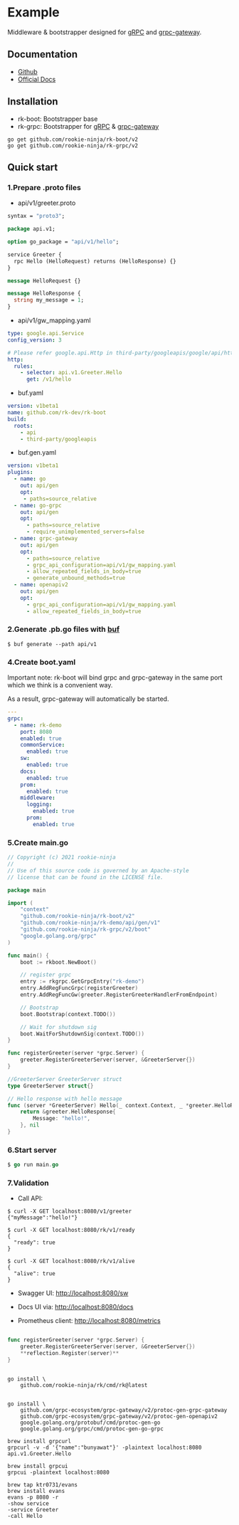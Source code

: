 # Example
Middleware & bootstrapper designed for [gRPC](https://grpc.io/docs/languages/go/) and [grpc-gateway](https://github.com/grpc-ecosystem/grpc-gateway).

## Documentation
- [Github](https://github.com/rookie-ninja/rk-grpc)
- [Official Docs](https://docs.rkdev.info)

## Installation
- rk-boot: Bootstrapper base
- rk-grpc: Bootstrapper for [gRPC](https://grpc.io/docs/languages/go/) & [grpc-gateway](https://github.com/grpc-ecosystem/grpc-gateway)

```shell
go get github.com/rookie-ninja/rk-boot/v2
go get github.com/rookie-ninja/rk-grpc/v2
```

## Quick start
### 1.Prepare .proto files
- api/v1/greeter.proto

```protobuf
syntax = "proto3";

package api.v1;

option go_package = "api/v1/hello";

service Greeter {
  rpc Hello (HelloRequest) returns (HelloResponse) {}
}

message HelloRequest {}

message HelloResponse {
  string my_message = 1;
}
```

- api/v1/gw_mapping.yaml

```yaml
type: google.api.Service
config_version: 3

# Please refer google.api.Http in third-party/googleapis/google/api/http.proto file for details.
http:
  rules:
    - selector: api.v1.Greeter.Hello
      get: /v1/hello
```

- buf.yaml

```yaml
version: v1beta1
name: github.com/rk-dev/rk-boot
build:
  roots:
    - api
    - third-party/googleapis
```

- buf.gen.yaml

```yaml
version: v1beta1
plugins:
  - name: go
    out: api/gen
    opt:
     - paths=source_relative
  - name: go-grpc
    out: api/gen
    opt:
      - paths=source_relative
      - require_unimplemented_servers=false
  - name: grpc-gateway
    out: api/gen
    opt:
      - paths=source_relative
      - grpc_api_configuration=api/v1/gw_mapping.yaml
      - allow_repeated_fields_in_body=true
      - generate_unbound_methods=true
  - name: openapiv2
    out: api/gen
    opt:
      - grpc_api_configuration=api/v1/gw_mapping.yaml
      - allow_repeated_fields_in_body=true
```

### 2.Generate .pb.go files with [buf](https://docs.buf.build/introduction)
```
$ buf generate --path api/v1
```

### 4.Create boot.yaml
Important note: rk-boot will bind grpc and grpc-gateway in the same port which we think is a convenient way.

As a result, grpc-gateway will automatically be started.

```yaml
---
grpc:
  - name: rk-demo
    port: 8080
    enabled: true
    commonService:
      enabled: true
    sw:
      enabled: true
    docs:
      enabled: true
    prom:
      enabled: true
    middleware:
      logging:
        enabled: true
      prom:
        enabled: true
```

### 5.Create main.go
```go
// Copyright (c) 2021 rookie-ninja
//
// Use of this source code is governed by an Apache-style
// license that can be found in the LICENSE file.

package main

import (
	"context"
	"github.com/rookie-ninja/rk-boot/v2"
	"github.com/rookie-ninja/rk-demo/api/gen/v1"
	"github.com/rookie-ninja/rk-grpc/v2/boot"
	"google.golang.org/grpc"
)

func main() {
	boot := rkboot.NewBoot()

	// register grpc
	entry := rkgrpc.GetGrpcEntry("rk-demo")
	entry.AddRegFuncGrpc(registerGreeter)
	entry.AddRegFuncGw(greeter.RegisterGreeterHandlerFromEndpoint)

	// Bootstrap
	boot.Bootstrap(context.TODO())

	// Wait for shutdown sig
	boot.WaitForShutdownSig(context.TODO())
}

func registerGreeter(server *grpc.Server) {
	greeter.RegisterGreeterServer(server, &GreeterServer{})
}

//GreeterServer GreeterServer struct
type GreeterServer struct{}

// Hello response with hello message
func (server *GreeterServer) Hello(_ context.Context, _ *greeter.HelloRequest) (*greeter.HelloResponse, error) {
	return &greeter.HelloResponse{
		Message: "hello!",
	}, nil
}
```

### 6.Start server

```go
$ go run main.go
```

### 7.Validation
- Call API:

```shell script
$ curl -X GET localhost:8080/v1/greeter
{"myMessage":"hello!"}

$ curl -X GET localhost:8080/rk/v1/ready
{
  "ready": true
}

$ curl -X GET localhost:8080/rk/v1/alive
{
  "alive": true
}
```

- Swagger UI: [http://localhost:8080/sw](http://localhost:8080/sw)

- Docs UI via: [http://localhost:8080/docs](http://localhost:8080/docs)

- Prometheus client: [http://localhost:8080/metrics](http://localhost:8080/metrics)


```go

func registerGreeter(server *grpc.Server) {
    greeter.RegisterGreeterServer(server, &GreeterServer{})
    **reflection.Register(server)**
}
```


```shell script

go install \
    github.com/rookie-ninja/rk/cmd/rk@latest


go install \
    github.com/grpc-ecosystem/grpc-gateway/v2/protoc-gen-grpc-gateway 
    github.com/grpc-ecosystem/grpc-gateway/v2/protoc-gen-openapiv2 
    google.golang.org/protobuf/cmd/protoc-gen-go 
    google.golang.org/grpc/cmd/protoc-gen-go-grpc

brew install grpcurl
grpcurl -v -d '{"name":"bunyawat"}' -plaintext localhost:8080 api.v1.Greeter.Hello

brew install grpcui
grpcui -plaintext localhost:8080

brew tap ktr0731/evans
brew install evans
evans -p 8080 -r
-show service
-service Greeter
-call Hello

```